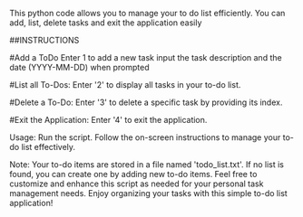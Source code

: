  This python code allows you to manage your to do list efficiently. You can add, list, delete tasks and exit the application easily

 ##INSTRUCTIONS

 #Add a ToDo
 Enter 1 to add a new task 
 input the task description and the date (YYYY-MM-DD) when prompted

 #List all To-Dos:
Enter '2' to display all tasks in your to-do list.


#Delete a To-Do:
Enter '3' to delete a specific task by providing its index.


#Exit the Application:
Enter '4' to exit the application.


Usage:
Run the script.
Follow the on-screen instructions to manage your to-do list effectively.



Note:
Your to-do items are stored in a file named 'todo_list.txt'.
If no list is found, you can create one by adding new to-do items.
Feel free to customize and enhance this script as needed for your personal task management needs. Enjoy organizing your tasks with this simple to-do list application!
